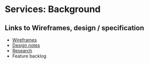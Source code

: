 # Services: Background

## Links to Wireframes, design / specification
- [Wireframes](https://design.penpot.app/#/view/54c29d80-c3a6-11eb-8557-f55ab9adbb41/54c29d81-c3a6-11eb-8557-f55ab9adbb41?index=0)
- [Design notes](https://miro.com/app/board/o9J_lHm9M2s=/?moveToWidget=3074457359569856449&cot=14)
- [Research](https://drive.google.com/drive/folders/1QbL2KrKNBbEkBGwEmKtDyEUxgYsgNZsS)
- Feature backlog
